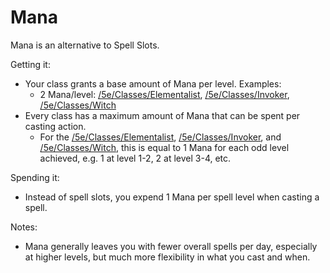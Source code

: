 # Mana

Mana is an alternative to Spell Slots.

Getting it:
+ Your class grants a base amount of Mana per level. Examples:
  + 2 Mana/level: [/5e/Classes/Elementalist](Elementalist), [/5e/Classes/Invoker](Invoker), [/5e/Classes/Witch](Witch)
+ Every class has a maximum amount of Mana that can be spent per casting action.
  + For the [/5e/Classes/Elementalist](Elementalist), [/5e/Classes/Invoker](Invoker), and [/5e/Classes/Witch](Witch), this is equal to 1 Mana for each odd level achieved, e.g. 1 at level 1-2, 2 at level 3-4, etc.

Spending it:
+ Instead of spell slots, you expend 1 Mana per spell level when casting a spell.

Notes:
+ Mana generally leaves you with fewer overall spells per day, especially at higher levels, but much more flexibility in what you cast and when.

